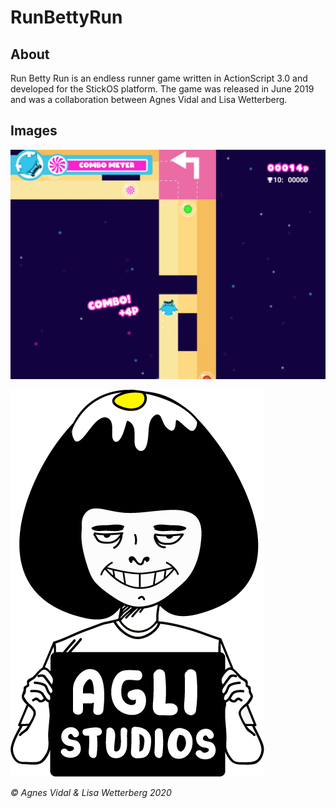 # RunBettyRun
## About
Run Betty Run is an endless runner game written in ActionScript 3.0 and developed for the StickOS platform. 
The game was released in June 2019 and was a collaboration between Agnes Vidal and Lisa Wetterberg.

## Images

![Run Betty Run Gameplay](/images/betty_gameplay.png)

![Agli Studios Logo](/images/agli_logo.png)


*© Agnes Vidal & Lisa Wetterberg 2020*
